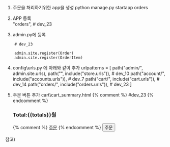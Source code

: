 1. 주문을 처리하기위한 app을 생성
   python manage.py startapp orders

2. APP 등록  
   "orders", # dev_23

3. admin.py에 등록

```
    # dev_23

    admin.site.register(Order)
    admin.site.register(OrderItem)
```

4. config\urls.py 에 아래와 같이 추가
   urlpatterns = [
   path("admin/", admin.site.urls),
   path("", include("store.urls")), # dev_10
   path("account/", include("accounts.urls")), # dev_7
   path("cart/", include("cart.urls")), # dev_14
   path("orders/", include("orders.urls")), # dev_23
   ]

5. 주문 버튼 추가
   cart\cart_summary.html
   {% comment %} #dev_23 {% endcomment %}
      <div class="text-center">
      <h3 >Total:{{totals}}원</h3>
      {% comment %} <a class="btn btn-success text-center" href="{% url 'payment:payment_process_order'%}">주문</a> {% endcomment %}
      <button type="submit" class="btn btn-success text-center" >주문</button>
      </div>

참고)
